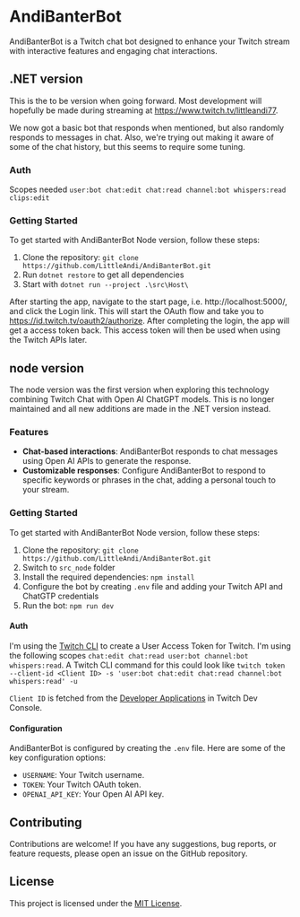 # AndiBanterBot

AndiBanterBot is a Twitch chat bot designed to enhance your Twitch stream with interactive features and engaging chat interactions.

## .NET version

This is the to be version when going forward. Most development will hopefully
be made during streaming at https://www.twitch.tv/littleandi77.

We now got a basic bot that responds when mentioned, but also randomly responds to messages in chat.
Also, we're trying out making it aware of some of the chat history, but this seems to require some tuning.

### Auth

Scopes needed `user:bot chat:edit chat:read channel:bot whispers:read clips:edit`

### Getting Started

To get started with AndiBanterBot Node version, follow these steps:

1. Clone the repository: `git clone https://github.com/LittleAndi/AndiBanterBot.git`
2. Run `dotnet restore` to get all dependencies
3. Start with `dotnet run --project .\src\Host\`

After starting the app, navigate to the start page, i.e. http://localhost:5000/, and click the Login link.
This will start the OAuth flow and take you to https://id.twitch.tv/oauth2/authorize. After completing
the login, the app will get a access token back. This access token will then be used when using the Twitch
APIs later.

## node version

The node version was the first version when exploring this technology combining
Twitch Chat with Open AI ChatGPT models. This is no longer maintained and all
new additions are made in the .NET version instead.

### Features

- **Chat-based interactions**: AndiBanterBot responds to chat messages using Open AI APIs to generate the response.
- **Customizable responses**: Configure AndiBanterBot to respond to specific keywords or phrases in the chat, adding a personal touch to your stream.

### Getting Started

To get started with AndiBanterBot Node version, follow these steps:

1. Clone the repository: `git clone https://github.com/LittleAndi/AndiBanterBot.git`
2. Switch to `src_node` folder
3. Install the required dependencies: `npm install`
4. Configure the bot by creating `.env` file and adding your Twitch API and ChatGTP credentials
5. Run the bot: `npm run dev`

#### Auth

I'm using the [Twitch CLI](https://github.com/twitchdev/twitch-cli) to create a User Access Token for Twitch.
I'm using the following scopes `chat:edit chat:read user:bot channel:bot whispers:read`.
A Twitch CLI command for this could look like
`twitch token --client-id <Client ID> -s 'user:bot chat:edit chat:read channel:bot whispers:read' -u`

`Client ID` is fetched from the [Developer Applications](https://dev.twitch.tv/console/apps) in Twitch Dev Console.

#### Configuration

AndiBanterBot is configured by creating the `.env` file. Here are some of the key configuration options:

- `USERNAME`: Your Twitch username.
- `TOKEN`: Your Twitch OAuth token.
- `OPENAI_API_KEY`: Your Open AI API key.

## Contributing

Contributions are welcome! If you have any suggestions, bug reports, or feature requests, please open an issue on the GitHub repository.

## License

This project is licensed under the [MIT License](LICENSE).
